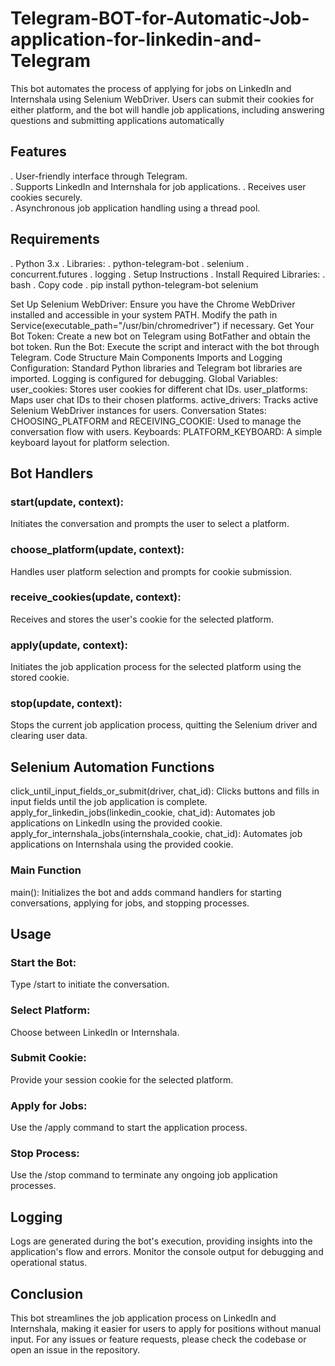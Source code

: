 # Telegram-BOT-for-Automatic-Job-application-for-linkedin-and-Telegram
This bot automates the process of applying for jobs on LinkedIn and Internshala using Selenium WebDriver. Users can submit their cookies for either platform, and the bot will handle job applications, including answering questions and submitting applications automatically
## Features 
. User-friendly interface through Telegram.  
. Supports LinkedIn and Internshala for job applications.
. Receives user cookies securely.  
. Asynchronous job application handling using a thread pool.

## Requirements
. Python 3.x
. Libraries:
. python-telegram-bot
. selenium
. concurrent.futures
. logging
. Setup Instructions
. Install Required Libraries:
. bash
. Copy code
. pip install python-telegram-bot selenium


Set Up Selenium WebDriver:
Ensure you have the Chrome WebDriver installed and accessible in your system PATH.
Modify the path in Service(executable_path="/usr/bin/chromedriver") if necessary.
Get Your Bot Token:
Create a new bot on Telegram using BotFather and obtain the bot token.
Run the Bot:
Execute the script and interact with the bot through Telegram.
Code Structure
Main Components
Imports and Logging Configuration:
Standard Python libraries and Telegram bot libraries are imported.
Logging is configured for debugging.
Global Variables:
user_cookies: Stores user cookies for different chat IDs.
user_platforms: Maps user chat IDs to their chosen platforms.
active_drivers: Tracks active Selenium WebDriver instances for users.
Conversation States:
CHOOSING_PLATFORM and RECEIVING_COOKIE: Used to manage the conversation flow with users.
Keyboards:
PLATFORM_KEYBOARD: A simple keyboard layout for platform selection.
## Bot Handlers
### start(update, context):
Initiates the conversation and prompts the user to select a platform.
### choose_platform(update, context):
Handles user platform selection and prompts for cookie submission.
### receive_cookies(update, context):
Receives and stores the user's cookie for the selected platform.
### apply(update, context):
Initiates the job application process for the selected platform using the stored cookie.
### stop(update, context):
Stops the current job application process, quitting the Selenium driver and clearing user data.

## Selenium Automation Functions
click_until_input_fields_or_submit(driver, chat_id):
Clicks buttons and fills in input fields until the job application is complete.
apply_for_linkedin_jobs(linkedin_cookie, chat_id):
Automates job applications on LinkedIn using the provided cookie.
apply_for_internshala_jobs(internshala_cookie, chat_id):
Automates job applications on Internshala using the provided cookie.
### Main Function
main():
Initializes the bot and adds command handlers for starting conversations, applying for jobs, and stopping processes.
## Usage

### Start the Bot:
Type /start to initiate the conversation.
### Select Platform:
Choose between LinkedIn or Internshala.
### Submit Cookie:
Provide your session cookie for the selected platform.
### Apply for Jobs:
Use the /apply command to start the application process.
### Stop Process:
Use the /stop command to terminate any ongoing job application processes.

## Logging

Logs are generated during the bot's execution, providing insights into the application's flow and errors. Monitor the console output for debugging and operational status.
## Conclusion
This bot streamlines the job application process on LinkedIn and Internshala, making it easier for users to apply for positions without manual input. For any issues or feature requests, please check the codebase or open an issue in the repository.
